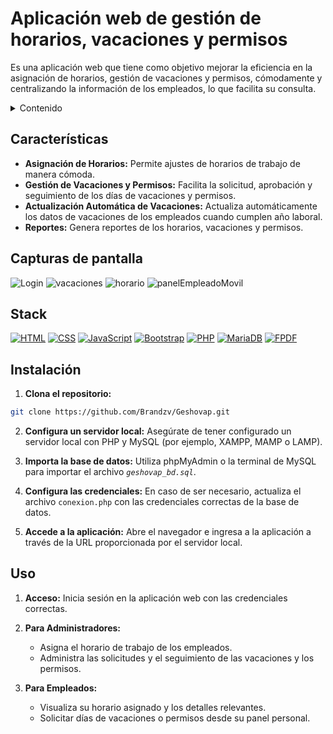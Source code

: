 # Aplicación web de gestión de horarios, vacaciones y permisos

Es una aplicación web que tiene como objetivo mejorar la eficiencia en la asignación
de horarios, gestión de vacaciones y permisos, cómodamente y centralizando la
información de los empleados, lo que facilita su consulta.

<details>
<summary>Contenido</summary>

-   [Características](#características)
-   [Capturas de pantalla](#capturas-de-pantalla)
-   [Stack](#stack)
-   [Instalación](#instalación)
-   [Uso](#uso)

</details>

## Características

-   **Asignación de Horarios:** Permite ajustes de horarios de trabajo de manera cómoda.
-   **Gestión de Vacaciones y Permisos:** Facilita la solicitud, aprobación y seguimiento de los días de vacaciones y permisos.
-   **Actualización Automática de Vacaciones:** Actualiza automáticamente los datos de vacaciones de los empleados cuando cumplen año laboral.
-   **Reportes:** Genera reportes de los horarios, vacaciones y permisos.

## Capturas de pantalla

![Login](https://github.com/Brandzv/ResourceVault/blob/main/geshovap/658532978651.png)
![vacaciones](https://github.com/Brandzv/ResourceVault/blob/main/geshovap/986167452345.png)
![horario](https://github.com/Brandzv/ResourceVault/blob/main/geshovap/737435675678.png)
![panelEmpleadoMovil](https://github.com/Brandzv/ResourceVault/blob/main/geshovap/856345642354.png)

## Stack

[![HTML][html-badge]][html-url]
[![CSS][css-badge]][css-url]
[![JavaScript][js-badge]][js-url]
[![Bootstrap][bootstrap-badge]][bootstrap-url]
[![PHP][php-badge]][php-url]
[![MariaDB][mariadb-badge]][mariadb-url]
[![FPDF][fpdf-badge]][fpdf-url]

[html-url]: https://developer.mozilla.org/en-US/docs/Web/HTML
[html-badge]: https://img.shields.io/badge/HTML-E34F26?style=for-the-badge&logo=html5&logoColor=white
[css-url]: https://developer.mozilla.org/en-US/docs/Web/CSS
[css-badge]: https://img.shields.io/badge/CSS-1572B6?style=for-the-badge&logo=css3&logoColor=white
[js-url]: https://developer.mozilla.org/en-US/docs/Web/JavaScript
[js-badge]: https://img.shields.io/badge/JavaScript-323330?style=for-the-badge&logo=javascript&logoColor=yellow
[bootstrap-url]: https://getbootstrap.com/
[bootstrap-badge]: https://img.shields.io/badge/Bootstrap-563D7C?style=for-the-badge&logo=bootstrap&logoColor=white
[php-url]: https://www.php.net/
[php-badge]: https://img.shields.io/badge/PHP-8.2.12-777BB4?style=for-the-badge&logo=php&logoColor=white
[mariadb-url]: https://www.mysql.com/
[mariadb-badge]: https://img.shields.io/badge/MariaDB-10.4.32-4479A1?style=for-the-badge&logo=mariadb&logoColor=white
[fpdf-url]: http://www.fpdf.org/
[fpdf-badge]: https://img.shields.io/badge/FPDF-1.86-blue?style=for-the-badge&logo=data:image/png;base64,iVBORw0KGgoAAAANSUhEUgAAACAAAAAgCAIAAAD8GO2jAAAAA3NCSVQICAjb4U/gAAAAFElEQVQ4T2NkYGB8Y9JwAHZAPACMggAAw4C2RCZAAAAABJRU5ErkJggg==&logoColor=white

## Instalación

1. **Clona el repositorio:**

```bash
git clone https://github.com/Brandzv/Geshovap.git
```

2. **Configura un servidor local:**
   Asegúrate de tener configurado un servidor local con PHP y MySQL (por ejemplo, XAMPP, MAMP o LAMP).

3. **Importa la base de datos:**
   Utiliza phpMyAdmin o la terminal de MySQL para importar el archivo _`geshovap_bd.sql`_.

4. **Configura las credenciales:**
   En caso de ser necesario, actualiza el archivo `conexion.php` con las credenciales correctas de la base de datos.

5. **Accede a la aplicación:**
   Abre el navegador e ingresa a la aplicación a través de la URL proporcionada por el servidor local.

## Uso

1. **Acceso:** Inicia sesión en la aplicación web con las credenciales correctas.
2. **Para Administradores:**

    - Asigna el horario de trabajo de los empleados.
    - Administra las solicitudes y el seguimiento de las vacaciones y los permisos.

3. **Para Empleados:**

    - Visualiza su horario asignado y los detalles relevantes.
    - Solicitar días de vacaciones o permisos desde su panel personal.
